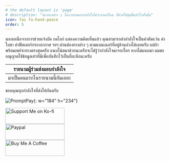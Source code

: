 ```yaml
---
# the default layout is 'page'
# description: "ช่องทางต่าง ๆ ในการส่งมอบกำลังใจไม่ว่าจะแค่ไหน ก็ช่วยให้ชุ่มชื่นหัวใจทั้งนั้น"
icon: fas fa-hand-peace
order: 5
---
```


นอกเหนือจากการช่วยแจ้งบัค กดไลก์ แสดงความคิดเห็นแล้ว คุณสามารถส่งกำลังใจเป็นค่าตัดแว่น ค่าใบชา ค่าฟิลเตอร์กรองอากาศ ฯลฯ
ผ่านช่องทางต่าง ๆ ตามแบนเนอร์ที่อยู่ด้านล่างได้เลยครับ แต่ถ้าพร้อมเพย์จะทางตรงสุดครับ แนบโน้ตมาด้วยนะครับจะได้รู้ว่ากำลังใจมาจากใคร
หากไม่แนบมา ผมขออณุญาตใช้ข้อมูลเท่าที่มีเพื่อบันทึกไว้เป็นที่ละลึกนะครับ

| รายนามผู้ร่วมส่งมอบกำลังใจ                                               |
| ------------------------------------------------------------------------ |
| <i class="fa fa-face-kiss-wink-heart"></i> มาเป็นคนแรกในรายนามนี้กันเถอะ |

ขอบคุณทุกกำลังใจที่ส่งให้กันครับ

![PromptPay](https://assets.naruebet.dev/img/PromptPay.webp){: w="184" h="234"}

<div class="container text-center">
  <div class="row align-items-center">
    <div class="col">
      <a href="https://ko-fi.com/W7W6LD7M9"><img src="https://assets.naruebet.dev/img/btnsupport_kofi.webp" data-src="https://assets.naruebet.dev/img/btnsupport_kofi.webp" alt="Support Me on Ko-fi" width="185" height="50" class=" lazyloaded" data-proofer-ignore=""></a>
    </div>
    <div class="col">
      <a href="https://paypal.me/NChaipin"><img src="https://assets.naruebet.dev/img/btnsupport_paypal.webp" data-src="https://assets.naruebet.dev/img/btnsupport_paypal.webp" alt="Paypal" width="185" height="50" class=" lazyloaded" data-proofer-ignore=""></a>
    </div>
    <div class="col">
      <a href="https://www.buymeacoffee.com/naruebet"><img src="https://assets.naruebet.dev/img/btnsupport_buymecoffee.webp" data-src="https://assets.naruebet.dev/img/btnsupport_buymecoffee.webp" alt="Buy Me A Coffee" width="185" height="50" class=" lazyloaded" data-proofer-ignore=""></a>
    </div>
  </div>
</div>
